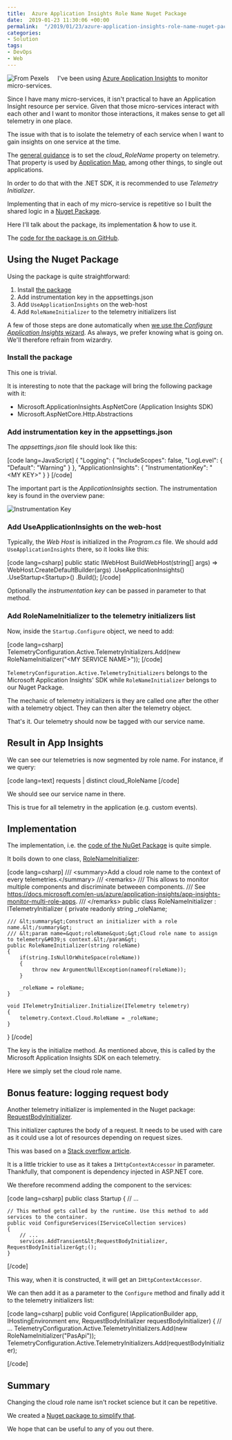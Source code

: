 ```yaml
---
title:  Azure Application Insights Role Name Nuget Package
date:  2019-01-23 11:30:06 +00:00
permalink:  "/2019/01/23/azure-application-insights-role-name-nuget-package/"
categories:
- Solution
tags:
- DevOps
- Web
---
```

<img style="float:left;padding-right:20px;" title="From Pexels" src="https://vincentlauzon.files.wordpress.com/2018/11/beads-blur-bright-1208091-e1543604741902.jpg" />

I've been using <a href="https://docs.microsoft.com/en-us/azure/application-insights/app-insights-overview">Azure Application Insights</a> to monitor micro-services.

Since I have many micro-services, it isn't practical to have an Application Insight resource per service.  Given that those micro-services interact with each other and I want to monitor those interactions, it makes sense to get all telemetry in one place.

The issue with that is to isolate the telemetry of each service when I want to gain insights on one service at the time.

The <a href="https://docs.microsoft.com/en-us/azure/application-insights/app-insights-monitor-multi-role-apps">general guidance</a> is to set the <em>cloud_RoleName</em> property on telemetry.  That property is used by <a href="https://docs.microsoft.com/en-us/azure/application-insights/app-insights-app-map">Application Map</a>, among other things, to single out applications.

In order to do that with the .NET SDK, it is recommended to use <em>Telemetry Initializer</em>.

Implementing that in each of my micro-service is repetitive so I built the shared logic in a <a href="https://www.nuget.org/packages/AppInsights.TelemetryInitializers/">Nuget Package</a>.

Here I'll talk about the package, its implementation &amp; how to use it.

The <a href="https://github.com/vplauzon/AppInsights.TelemetryInitializers">code for the package is on GitHub</a>.

<h2>Using the Nuget Package</h2>

Using the package is quite straightforward:

<ol>
<li>Install <a href="https://www.nuget.org/packages/AppInsights.TelemetryInitializers/">the package</a></li>
<li>Add instrumentation key in the appsettings.json</li>
<li>Add <code>UseApplicationInsights</code> on the web-host</li>
<li>Add <code>RoleNameInitializer</code> to the telemetry initializers list</li>
</ol>

A few of those steps are done automatically when <a href="https://docs.microsoft.com/en-us/azure/application-insights/app-insights-asp-net#ide">we use the <em>Configure Application Insights</em> wizard</a>.  As always, we prefer knowing what is going on.  We'll therefore refrain from wizardry.

<h3>Install the package</h3>

This one is trivial.

It is interesting to note that the package will bring the following package with it:

<ul>
<li>Microsoft.ApplicationInsights.AspNetCore (Application Insights SDK)</li>
<li>Microsoft.AspNetCore.Http.Abstractions</li>
</ul>

<h3>Add instrumentation key in the appsettings.json</h3>

The <em>appsettings.json</em> file should look like this:

[code lang=JavaScript]
{
  &quot;Logging&quot;: {
    &quot;IncludeScopes&quot;: false,
    &quot;LogLevel&quot;: {
      &quot;Default&quot;: &quot;Warning&quot;
    }
  },
  &quot;ApplicationInsights&quot;: {
    &quot;InstrumentationKey&quot;: &quot;&lt;MY KEY&gt;&quot;
  }
}
[/code]

The important part is the <em>ApplicationInsights</em> section.  The instrumentation key is found in the overview pane:

<img src="https://vincentlauzon.files.wordpress.com/2018/11/instrumentation-key.png" alt="Instrumentation Key" />

<h3>Add UseApplicationInsights on the web-host</h3>

Typically, the <em>Web Host</em> is initialized in the <em>Program.cs</em> file.  We should add <code>UseApplicationInsights</code> there, so it looks like this:

[code lang=csharp]
public static IWebHost BuildWebHost(string[] args) =&gt;
    WebHost.CreateDefaultBuilder(args)
        .UseApplicationInsights()
        .UseStartup&lt;Startup&gt;()
        .Build();
[/code]

Optionally the <em>instrumentation key</em> can be passed in parameter to that method.

<h3>Add RoleNameInitializer to the telemetry initializers list</h3>

Now, inside the <code>Startup.Configure</code> object, we need to add:

[code lang=csharp]
TelemetryConfiguration.Active.TelemetryInitializers.Add(new RoleNameInitializer(&quot;&lt;MY SERVICE NAME&gt;&quot;));
[/code]

<code>TelemetryConfiguration.Active.TelemetryInitializers</code> belongs to the Microsoft Application Insights' SDK while <code>RoleNameInitializer</code> belongs to our Nuget Package.

The mechanic of telemetry initializers is they are called one after the other with a telemetry object.  They can then alter the telemetry object.

That's it.  Our telemetry should now be tagged with our service name.

<h2>Result in App Insights</h2>

We can see our telemetries is now segmented by role name.  For instance, if we query:

[code lang=text]
requests |
distinct cloud_RoleName
[/code]

We should see our service name in there.

This is true for all telemetry in the application (e.g. custom events).

<h2>Implementation</h2>

The implementation, i.e. the <a href="https://github.com/vplauzon/AppInsights.TelemetryInitializers">code of the NuGet Package</a> is quite simple.

It boils down to one class, <a href="https://github.com/vplauzon/AppInsights.TelemetryInitializers/blob/master/AppInsights.TelemetryInitializers/RoleNameInitializer.cs">RoleNameInitializer</a>:

[code lang=csharp]
/// &lt;summary&gt;Add a cloud role name to the context of every telemetries.&lt;/summary&gt;
/// &lt;remarks&gt;
/// This allows to monitor multiple components and discriminate betweeen components.
/// See https://docs.microsoft.com/en-us/azure/application-insights/app-insights-monitor-multi-role-apps.
/// &lt;/remarks&gt;
public class RoleNameInitializer : ITelemetryInitializer
{
    private readonly string _roleName;

    /// &lt;summary&gt;Construct an initializer with a role name.&lt;/summary&gt;
    /// &lt;param name=&quot;roleName&quot;&gt;Cloud role name to assign to telemetry&#039;s context.&lt;/param&gt;
    public RoleNameInitializer(string roleName)
    {
        if(string.IsNullOrWhiteSpace(roleName))
        {
            throw new ArgumentNullException(nameof(roleName));
        }

        _roleName = roleName;
    }

    void ITelemetryInitializer.Initialize(ITelemetry telemetry)
    {
        telemetry.Context.Cloud.RoleName = _roleName;
    }
}
[/code]

The key is the initialize method.  As mentioned above, this is called by the Microsoft Application Insights SDK on each telemetry.

Here we simply set the cloud role name.

<h2>Bonus feature:  logging request body</h2>

Another telemetry initializer is implemented in the Nuget package:  <a href="https://github.com/vplauzon/AppInsights.TelemetryInitializers/blob/master/AppInsights.TelemetryInitializers/RequestBodyInitializer.cs">RequestBodyInitializer</a>.

This initializer captures the body of a request.  It needs to be used with care as it could use a lot of resources depending on request sizes.

This was based on a <a href="https://stackoverflow.com/questions/42686363/view-post-request-body-in-application-insights">Stack overflow article</a>.

It is a little trickier to use as it takes a <code>IHttpContextAccessor</code> in parameter.  Thankfully, that component is dependency injected in ASP.NET core.

We therefore recommend adding the component to the services:

[code lang=csharp]
public class Startup
{
    //  ...

    // This method gets called by the runtime. Use this method to add services to the container.
    public void ConfigureServices(IServiceCollection services)
    {
        // ...
        services.AddTransient&lt;RequestBodyInitializer, RequestBodyInitializer&gt;();
    }
[/code]

This way, when it is constructed, it will get an <code>IHttpContextAccessor</code>.

We can then add it as a parameter to the <code>Configure</code> method and finally add it to the telemetry initializers list:

[code lang=csharp]
public void Configure(
    IApplicationBuilder app,
    IHostingEnvironment env,
    RequestBodyInitializer requestBodyInitializer)
{
    //  ...
    TelemetryConfiguration.Active.TelemetryInitializers.Add(new RoleNameInitializer(&quot;PasApi&quot;));
    TelemetryConfiguration.Active.TelemetryInitializers.Add(requestBodyInitializer);

[/code]

<h2>Summary</h2>

Changing the cloud role name isn't rocket science but it can be repetitive.

We created a <a href="https://www.nuget.org/packages/AppInsights.TelemetryInitializers/">Nuget package to simplify that</a>.

We hope that can be useful to any of you out there.